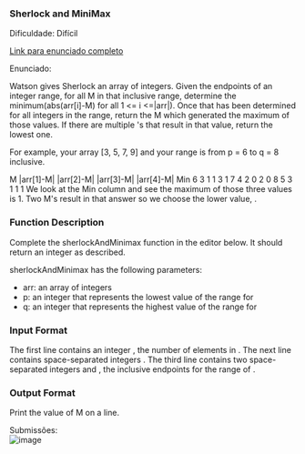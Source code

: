 ### Sherlock and MiniMax
Dificuldade: Difícil

[Link para enunciado completo](https://www.hackerrank.com/challenges/sherlock-and-minimax/problem)

Enunciado:

Watson gives Sherlock an array of integers. Given the endpoints of an integer range, for all M in that inclusive range, determine the minimum(abs(arr[i]-M) for all 1 <= i <=|arr|). Once that has been determined for all integers in the range, return the M which generated the maximum of those values. If there are multiple 's that result in that value, return the lowest one.

For example, your array [3, 5, 7, 9] and your range is from p = 6 to q = 8 inclusive.

M	|arr[1]-M|	|arr[2]-M|	|arr[3]-M|	|arr[4]-M|	Min
6	   3		   1		   1		   3		 1
7	   4		   2		   0		   2		 0
8	   5		   3		   1		   1		 1
We look at the Min column and see the maximum of those three values is 1. Two M's result in that answer so we choose the lower value, .

### Function Description

Complete the sherlockAndMinimax function in the editor below. It should return an integer as described.

sherlockAndMinimax has the following parameters:
- arr: an array of integers
- p: an integer that represents the lowest value of the range for 
- q: an integer that represents the highest value of the range for 

### Input Format

The first line contains an integer , the number of elements in .
The next line contains  space-separated integers .
The third line contains two space-separated integers  and , the inclusive endpoints for the range of .

### Output Format

Print the value of M on a line.

Submissões: <br>
![image](https://github.com/user-attachments/assets/00ed9898-5a71-49d4-8b76-e91f9a33a3b3)
